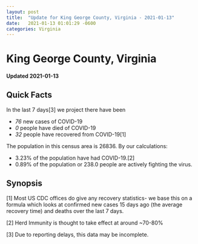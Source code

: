 ```yaml
---
layout: post
title:  "Update for King George County, Virginia - 2021-01-13"
date:   2021-01-13 01:01:29 -0600
categories: Virginia
---
```


# King George County, Virginia
#### Updated 2021-01-13

## Quick Facts

In the last 7 days[3] we project there have been
- *76* new cases of COVID-19
- *0* people have died of COVID-19
- *32* people have recovered from COVID-19[1]

The population in this census area is 26836. By our calculations:
- 3.23% of the population have had COVID-19.[2]
- 0.89% of the population or 238.0 people are actively fighting the virus.

## Synopsis




[1] Most US CDC offices do give any recovery statistics- we base this on a formula which looks at confirmed new cases
15 days ago (the average recovery time) and deaths over the last 7 days.

[2] Herd Immunity is thought to take effect at around ~70-80%

[3] Due to reporting delays, this data may be incomplete.
 
    